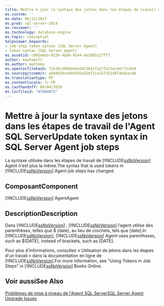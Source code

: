 ```yaml
---
title: Mettre à jour la syntaxe des jetons dans les étapes de travail de SQL Server Agent | Microsoft Docs
ms.custom: ''
ms.date: 06/13/2017
ms.prod: sql-server-2014
ms.reviewer: ''
ms.technology: database-engine
ms.topic: conceptual
helpviewer_keywords:
- job step token syntax [SQL Server Agent]
- token syntax [SQL Server Agent]
ms.assetid: c801e6da-0159-4bb0-9144-eb28b5127ff7
author: mashamsft
ms.author: mathoma
ms.openlocfilehash: 73e38c305b9aba5413b41fa27fa13ac4dc73cbe9
ms.sourcegitcommit: ad4d92dce894592a259721a1571b1d8736abacdb
ms.translationtype: MT
ms.contentlocale: fr-FR
ms.lasthandoff: 08/04/2020
ms.locfileid: "87604875"
---
```

# <a name="update-token-syntax-in-sql-server-agent-job-steps"></a><span data-ttu-id="18378-102">Mettre à jour la syntaxe des jetons dans les étapes de travail de l'Agent SQL Server</span><span class="sxs-lookup"><span data-stu-id="18378-102">Update token syntax in SQL Server Agent job steps</span></span>
  <span data-ttu-id="18378-103">La syntaxe utilisée dans les étapes de travail de [!INCLUDE[ssNoVersion](../../includes/ssnoversion-md.md)] Agent n'est plus la même.</span><span class="sxs-lookup"><span data-stu-id="18378-103">The syntax that is used tokens in [!INCLUDE[ssNoVersion](../../includes/ssnoversion-md.md)] Agent job steps has changed.</span></span>  
  
## <a name="component"></a><span data-ttu-id="18378-104">Composant</span><span class="sxs-lookup"><span data-stu-id="18378-104">Component</span></span>  
 [!INCLUDE[ssNoVersion](../../includes/ssnoversion-md.md)] <span data-ttu-id="18378-105">Agent</span><span class="sxs-lookup"><span data-stu-id="18378-105">Agent</span></span>  
  
## <a name="description"></a><span data-ttu-id="18378-106">Description</span><span class="sxs-lookup"><span data-stu-id="18378-106">Description</span></span>  
 <span data-ttu-id="18378-107">Dans [!INCLUDE[ssNoVersion](../../includes/ssnoversion-md.md)] , [!INCLUDE[ssNoVersion](../../includes/ssnoversion-md.md)] l’agent utilise des parenthèses, telles que $ (date), au lieu de crochets, tels que [date].</span><span class="sxs-lookup"><span data-stu-id="18378-107">In [!INCLUDE[ssNoVersion](../../includes/ssnoversion-md.md)], [!INCLUDE[ssNoVersion](../../includes/ssnoversion-md.md)] Agent uses parentheses, such as $(DATE), instead of brackets, such as [DATE].</span></span>  
  
 <span data-ttu-id="18378-108">Pour plus d'informations, consultez « Utilisation de jetons dans les étapes d'un travail » dans la documentation en ligne de [!INCLUDE[ssNoVersion](../../includes/ssnoversion-md.md)].</span><span class="sxs-lookup"><span data-stu-id="18378-108">For more information, see "Using Tokens in Job Steps" in [!INCLUDE[ssNoVersion](../../includes/ssnoversion-md.md)] Books Online.</span></span>  
  
## <a name="see-also"></a><span data-ttu-id="18378-109">Voir aussi</span><span class="sxs-lookup"><span data-stu-id="18378-109">See Also</span></span>  
 [<span data-ttu-id="18378-110">Problèmes de mise à niveau de l'Agent SQL Server</span><span class="sxs-lookup"><span data-stu-id="18378-110">SQL Server Agent Upgrade Issues</span></span>](../../../2014/sql-server/install/sql-server-agent-upgrade-issues.md)  
  
  
